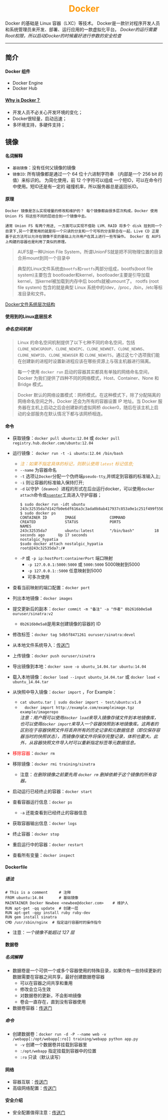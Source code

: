 # <div style="text-align:center;color:#FF9900">Docker</div>
Docker 的基础是 Linux 容器（LXC）等技术。
Docker是一款针对程序开发人员和系统管理员来开发、部署、运行应用的一款虚拟化平台。
*Docker的运行需要Root权限，所以启动Docker的时候最好进行参数的安全检查*
***
## 简介
#### Docker 组件
* Docker Engine
* Docker Hub
#### [Why is Docker？](http://www.dockerinfo.net/document "为什么选择Docker")
* 开发人员不必关心开发环境的变化；
* Docker很轻量，启动迅速；
* 多环境支持，多硬件支持；

## 镜像
#### 名词解释
* `基础镜像`：没有任何父镜像的镜像
* `镜像ID`: 所有镜像都是通过一个 64 位十六进制字符串 （内部是一个 256 bit 的值）来标识的。 为简化使用，前 12 个字符可以组成  一个短ID，可以在命令行中使用。短ID还是有一定的 碰撞机率，所以服务器总是返回长ID。
#### 原理

```
Docker 镜像是怎么实现增量的修改和维护的？ 每个镜像都由很多层次构成，Docker 使用 Union FS 将这些不同的层结合到一个镜像中去。

通常 Union FS 有两个用途, 一方面可以实现不借助 LVM、RAID 将多个 disk 挂到同一个目录下,另一个更常用的就是将一个只读的分支和一个可写的分支联合在一起，Live CD 正是基于此方法可以允许在镜像不变的基础上允许用户在其上进行一些写操作。 Docker 在 AUFS 上构建的容器也是利用了类似的原理。
```
> AUFS是一种Union File System，所谓UnionFS就是把不同物理位置的目录合并mount到同一个目录中

>典型的Linux文件系统由`bootfs`和`rootfs`两部分组成，bootfs(boot file system)主要包含 bootloader和kernel，bootloader主要是引导加载kernel，当kernel被加载到内存中后 bootfs就被umount了。 rootfs (root file system) 包含的就是典型 Linux 系统中的/dev，/proc，/bin，/etc等标准目录和文件。

[Docker文件系统层次结构][docker-fs-structure]
#### 使用到的Linux底层技术

##### 命名空间机制

> Linux 的命名空间机制提供了以下七种不同的命名空间，包括 `CLONE_NEWCGROUP`、`CLONE_NEWIPC`、`CLONE_NEWNET`、`CLONE_NEWNS`、`CLONE_NEWPID`、`CLONE_NEWUSER` 和 `CLONE_NEWUTS`，通过这七个选项我们能在创建新的进程时设置新进程应该在哪些资源上与宿主机器进行隔离。

> 每一个使用 `docker run` 启动的容器其实都具有单独的网络命名空间，Docker 为我们提供了四种不同的网络模式，Host、Container、None 和 Bridge 模式。

> Docker 默认的网络设置模式：网桥模式。在这种模式下，除了分配隔离的网络命名空间之外，Docker 还会为所有的容器设置 IP 地址。当 Docker 服务器在主机上启动之后会创建新的虚拟网桥 docker0，随后在该主机上启动的全部服务在默认情况下都与该网桥相连。

#### 命令

* 获取镜像：`docker pull ubuntu:12.04` 或 `docker pull registry.hub.docker.com/ubuntu:12.04`
* 运行镜像： `docker run -t -i ubuntu:12.04 /bin/bash`   
  * <font color="#E6A23C">*注：如果不指定具体的标记，则默认使用 `latest` 标记信息;*</font>
  * `--name`  为容器命名
  * `-t` 选项让`Docker`分配一个伪终端`pseudo-tty`,并绑定到容器的标准输入上;
  * `-i` 则让容器的标准输入保持打开;
  * `-d` 以守护（`deamon`）进程的形式在后台运行docker，可以使用`docker attach`命令或[`nsenter`](http://www.dockerinfo.net/docker%E5%AE%B9%E5%99%A8-2 "4.2 nsenter 命令")工具进入守护容器；
    ```
    $ sudo docker run -idt ubuntu
    243c32535da7d142fb0e6df616a3c3ada0b8ab417937c853a9e1c251f499f550
    $ sudo docker ps
    CONTAINER ID        IMAGE               COMMAND             CREATED             STATUS              PORTS               NAMES
    243c32535da7        ubuntu:latest       "/bin/bash"         18 seconds ago      Up 17 seconds                           nostalgic_hypatia
    $sudo docker attach nostalgic_hypatia
    root@243c32535da7:/#
    ```
  * `-P` 或 `-p ip:hostPort:containerPort` 端口映射
    * `-p 127.0.0.1:5000:5000` 或 `5000:5000`  5000映射到5000
    * `-p 127.0.0.1::5000`  任意映射到5000
    * 可多次使用
* 查看当前映射的端口配置：`docker port`
* 列出本地镜像：`docker images`
* 提交更新后的副本：`docker commit -m "备注" -a "作者" 0b2616b0e5a8 ouruser/sinatra:v2`

  * `0b2616b0e5a8`是用来创建镜像的容器的 ID
* 修改标签：`docker tag 5db5f8471261 ouruser/sinatra:devel`
* 从本地文件系统导入：[传送门](http://www.dockerinfo.net/image%E9%95%9C%E5%83%8F)
* 上传镜像：`docker push ouruser/sinatra`
* 导出镜像到本地：`docker save -o ubuntu_14.04.tar ubuntu:14.04`
* 载入本地镜像：`docker load --input ubuntu_14.04.tar` 或 `docker load < ubuntu_14.04.tar`
* 从快照中导入镜像：`docker import` ，For Example：
  * `cat ubuntu.tar | sudo docker import - test/ubuntu:v1.0`
  * `  docker import http://example.com/exampleimage.tgz example/imagerepo`  
  *注意：用户既可以使用`docker load`来导入镜像存储文件到本地镜像库，也可以使用`docker import`来导入一个容器快照到本地镜像库。这两者的区别在于容器快照文件将丢弃所有的历史记录和元数据信息（即仅保存容器当时的快照状态），而镜像存储文件将保存完整记录，体积也要大。此外，从容器快照文件导入时可以重新指定标签等元数据信息。*
* <font color="red">移除容器</font>：`docker rm`
* 移除镜像：`docker rmi training/sinatra`

  * 注意：*在删除镜像之前要先用 `docker rm` 删掉依赖于这个镜像的所有容器。*
* 启动运行已经终止的容器：`docker start`
* 查看容器运行信息：`docker ps`

  * `-a` 还能查看到已经终止的容器信息
* 获取容器输出信息：`docker logs`
* 终止容器：`docker stop`
* 重启运行中的容器：`docker restart`
* 查看所有变量：`docker inspect`

#### Dockerfile
##### 语法
```
# This is a comment     # 注释
FROM ubuntu:14.04       # 基础镜像
MAINTAINER Docker Newbee <newbee@docker.com>    # 维护人
RUN apt-get -qq update  # 创建一层
RUN apt-get -qqy install ruby ruby-dev
RUN gem install sinatra
CMD /usr/sbin/nginx  # 指定运行容器时的操作指令
```
* 注意：*一个镜像不能超过 127 层*

#### 数据卷
##### 名词解释
* 数据卷是一个可供一个或多个容器使用的特殊目录，如果你有一些持续更新的数据需要在容器之间共享，最好创建数据卷容器
  * 可以在容器之间共享和重用
  * 修改会立马生效
  * 对数据卷的更新，不会影响镜像
  * 卷会一直存在，直到没有容器使用
* 数据卷容器：[传送门](http://www.dockerinfo.net/%E6%95%B0%E6%8D%AE%E5%8D%B7volumes)
##### 命令
* 创建数据卷：`docker run -d -P --name web -v /webapp[:/opt/webapp[:ro]] training/webapp python app.py`
  * `-v` 创建一个数据卷并挂载到容器里
  * `:/opt/webapp` 指定挂载到容器中的位置
  * `:ro` 只读（默认读写）

#### 网络
* 容器互联：[传送门](http://www.dockerinfo.net/%E4%BD%BF%E7%94%A8%E7%BD%91%E7%BB%9C)
* 高级网络配置：[传送门](http://www.dockerinfo.net/%E9%AB%98%E7%BA%A7%E7%BD%91%E7%BB%9C%E9%85%8D%E7%BD%AE)
#### 安全介绍
* 安全配置值得注意：[传送门](http://www.dockerinfo.net/%E5%AE%89%E5%85%A8%E4%BB%8B%E7%BB%8D)

















[docker-fs-structure]: https://zhidao.baidu.com/question/1178119070785710419.html
